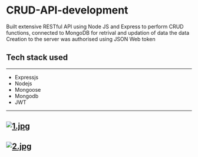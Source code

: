 # CRUD-API-development
Built extensive  RESTful API using Node JS and Express to perform CRUD functions, connected to MongoDB for retrival and updation of data the data Creation to the server was authorised using JSON Web token
## Tech stack used
---
- Expressjs
- Nodejs
- Mongoose
- Mongodb
- JWT
---
[![1.jpg](https://i.postimg.cc/gkPLNvMr/1.jpg)](https://postimg.cc/qgj77CHd)
---
[![2.jpg](https://i.postimg.cc/9QmRjcHh/2.jpg)](https://postimg.cc/56rNBdt7)
---
